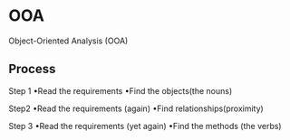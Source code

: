# OOA
Object-Oriented Analysis (OOA)

 Process
 -------------------------
Step 1
•Read the requirements
•Find the objects(the nouns)

Step2
•Read the requirements (again)
•Find relationships(proximity)

Step 3
•Read the requirements (yet again)
•Find the methods (the verbs)
